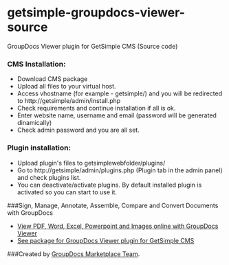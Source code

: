 getsimple-groupdocs-viewer-source
=================================

GroupDocs Viewer plugin for GetSimple CMS (Source code)

### CMS Installation:
 * Download CMS package
 * Upload all files to your virtual host.
 * Access vhostname (for example - getsimple/) and you will be redirected to http://getsimple/admin/install.php
 * Check requirements and continue installation if all is ok.
 * Enter website name, username and email (password will be generated dinamically)
 * Check admin password and you are all set.

### Plugin installation:
 * Upload plugin's files to getsimplewebfolder/plugins/
 * Go to http://getsimple/admin/plugins.php (Plugin tab in the admin panel) and check plugins list.
 * You can deactivate/activate plugins. By default installed plugin is activated so you can start to use it.

###Sign, Manage, Annotate, Assemble, Compare and Convert Documents with GroupDocs
* [View PDF, Word, Excel, Powerpoint and Images online with GroupDocs Viewer](http://groupdocs.com/apps/viewer)
* [See package for GroupDocs Viewer plugin for GetSimple CMS](https://github.com/groupdocs/getsimple-groupdocs-viewer)



###Created by [GroupDocs Marketplace Team](http://groupdocs.com/marketplace/).
